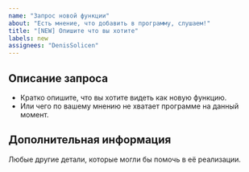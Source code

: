```yaml
---
name: "Запрос новой функции"
about: "Есть мнение, что добавить в программу, слушаем!"
title: "[NEW] Опишите что вы хотите"
labels: new
assignees: "DenisSolicen"
---
```


## Описание запроса
- Кратко опишите, что вы хотите видеть как новую функцию.
- Или чего по вашему мнению не хватает программе на данный момент.

## Дополнительная информация
Любые другие детали, которые могли бы помочь в её реализации.
